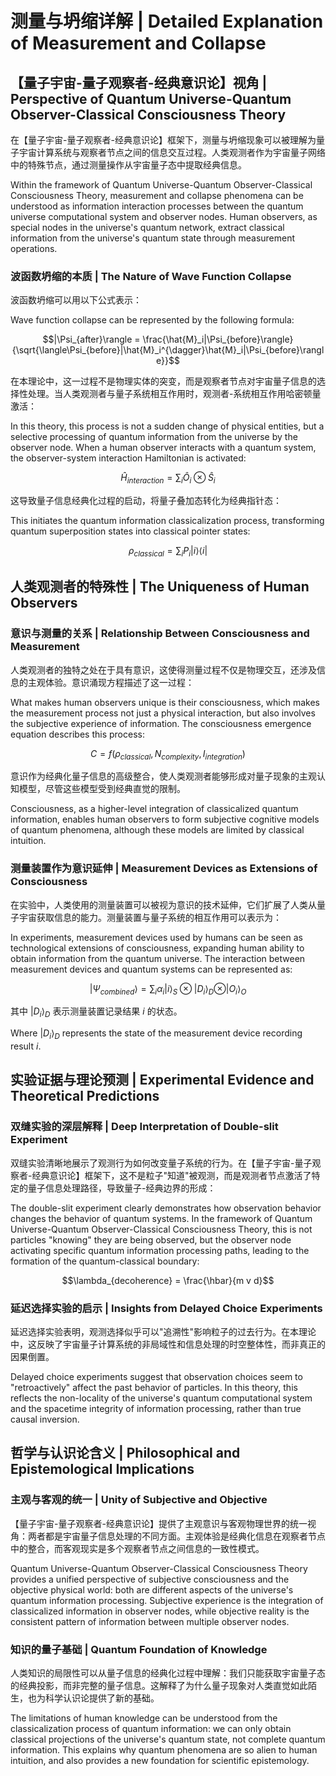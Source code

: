 # 测量与坍缩详解 | Detailed Explanation of Measurement and Collapse

## 【量子宇宙-量子观察者-经典意识论】视角 | Perspective of Quantum Universe-Quantum Observer-Classical Consciousness Theory

在【量子宇宙-量子观察者-经典意识论】框架下，测量与坍缩现象可以被理解为量子宇宙计算系统与观察者节点之间的信息交互过程。人类观测者作为宇宙量子网络中的特殊节点，通过测量操作从宇宙量子态中提取经典信息。

Within the framework of Quantum Universe-Quantum Observer-Classical Consciousness Theory, measurement and collapse phenomena can be understood as information interaction processes between the quantum universe computational system and observer nodes. Human observers, as special nodes in the universe's quantum network, extract classical information from the universe's quantum state through measurement operations.

### 波函数坍缩的本质 | The Nature of Wave Function Collapse

波函数坍缩可以用以下公式表示：

Wave function collapse can be represented by the following formula:

$$|\Psi_{after}\rangle = \frac{\hat{M}_i|\Psi_{before}\rangle}{\sqrt{\langle\Psi_{before}|\hat{M}_i^{\dagger}\hat{M}_i|\Psi_{before}\rangle}}$$

在本理论中，这一过程不是物理实体的突变，而是观察者节点对宇宙量子信息的选择性处理。当人类观测者与量子系统相互作用时，观测者-系统相互作用哈密顿量激活：

In this theory, this process is not a sudden change of physical entities, but a selective processing of quantum information from the universe by the observer node. When a human observer interacts with a quantum system, the observer-system interaction Hamiltonian is activated:

$$\hat{H}_{interaction} = \sum_i \hat{O}_i \otimes \hat{S}_i$$

这导致量子信息经典化过程的启动，将量子叠加态转化为经典指针态：

This initiates the quantum information classicalization process, transforming quantum superposition states into classical pointer states:

$$\rho_{classical} = \sum_i P_i |i\rangle\langle i|$$

## 人类观测者的特殊性 | The Uniqueness of Human Observers

### 意识与测量的关系 | Relationship Between Consciousness and Measurement

人类观测者的独特之处在于具有意识，这使得测量过程不仅是物理交互，还涉及信息的主观体验。意识涌现方程描述了这一过程：

What makes human observers unique is their consciousness, which makes the measurement process not just a physical interaction, but also involves the subjective experience of information. The consciousness emergence equation describes this process:

$$C = f(\rho_{classical}, N_{complexity}, I_{integration})$$

意识作为经典化量子信息的高级整合，使人类观测者能够形成对量子现象的主观认知模型，尽管这些模型受到经典直觉的限制。

Consciousness, as a higher-level integration of classicalized quantum information, enables human observers to form subjective cognitive models of quantum phenomena, although these models are limited by classical intuition.

### 测量装置作为意识延伸 | Measurement Devices as Extensions of Consciousness

在实验中，人类使用的测量装置可以被视为意识的技术延伸，它们扩展了人类从量子宇宙获取信息的能力。测量装置与量子系统的相互作用可以表示为：

In experiments, measurement devices used by humans can be seen as technological extensions of consciousness, expanding human ability to obtain information from the quantum universe. The interaction between measurement devices and quantum systems can be represented as:

$$|\Psi_{combined}\rangle = \sum_i \alpha_i |i\rangle_S \otimes |D_i\rangle_D \otimes |O_i\rangle_O$$

其中 $|D_i\rangle_D$ 表示测量装置记录结果 $i$ 的状态。

Where $|D_i\rangle_D$ represents the state of the measurement device recording result $i$.

## 实验证据与理论预测 | Experimental Evidence and Theoretical Predictions

### 双缝实验的深层解释 | Deep Interpretation of Double-slit Experiment

双缝实验清晰地展示了观测行为如何改变量子系统的行为。在【量子宇宙-量子观察者-经典意识论】框架下，这不是粒子"知道"被观测，而是观测者节点激活了特定的量子信息处理路径，导致量子-经典边界的形成：

The double-slit experiment clearly demonstrates how observation behavior changes the behavior of quantum systems. In the framework of Quantum Universe-Quantum Observer-Classical Consciousness Theory, this is not particles "knowing" they are being observed, but the observer node activating specific quantum information processing paths, leading to the formation of the quantum-classical boundary:

$$\lambda_{decoherence} = \frac{\hbar}{m v d}$$

### 延迟选择实验的启示 | Insights from Delayed Choice Experiments

延迟选择实验表明，观测选择似乎可以"追溯性"影响粒子的过去行为。在本理论中，这反映了宇宙量子计算系统的非局域性和信息处理的时空整体性，而非真正的因果倒置。

Delayed choice experiments suggest that observation choices seem to "retroactively" affect the past behavior of particles. In this theory, this reflects the non-locality of the universe's quantum computational system and the spacetime integrity of information processing, rather than true causal inversion.

## 哲学与认识论含义 | Philosophical and Epistemological Implications

### 主观与客观的统一 | Unity of Subjective and Objective

【量子宇宙-量子观察者-经典意识论】提供了主观意识与客观物理世界的统一视角：两者都是宇宙量子信息处理的不同方面。主观体验是经典化信息在观察者节点中的整合，而客观现实是多个观察者节点之间信息的一致性模式。

Quantum Universe-Quantum Observer-Classical Consciousness Theory provides a unified perspective of subjective consciousness and the objective physical world: both are different aspects of the universe's quantum information processing. Subjective experience is the integration of classicalized information in observer nodes, while objective reality is the consistent pattern of information between multiple observer nodes.

### 知识的量子基础 | Quantum Foundation of Knowledge

人类知识的局限性可以从量子信息的经典化过程中理解：我们只能获取宇宙量子态的经典投影，而非完整的量子信息。这解释了为什么量子现象对人类直觉如此陌生，也为科学认识论提供了新的基础。

The limitations of human knowledge can be understood from the classicalization process of quantum information: we can only obtain classical projections of the universe's quantum state, not complete quantum information. This explains why quantum phenomena are so alien to human intuition, and also provides a new foundation for scientific epistemology.